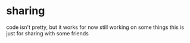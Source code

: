 # sharing
code isn't pretty, but it works for now
still working on some things
this is just for sharing with some friends
